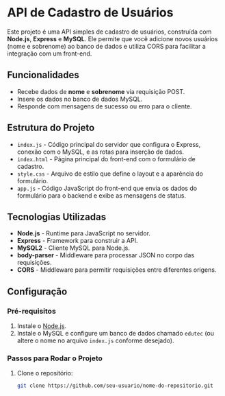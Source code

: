 # API de Cadastro de Usuários

Este projeto é uma API simples de cadastro de usuários, construída com **Node.js**, **Express** e **MySQL**. Ele permite que você adicione novos usuários (nome e sobrenome) ao banco de dados e utiliza CORS para facilitar a integração com um front-end.

## Funcionalidades

- Recebe dados de **nome** e **sobrenome** via requisição POST.
- Insere os dados no banco de dados MySQL.
- Responde com mensagens de sucesso ou erro para o cliente.

## Estrutura do Projeto

- `index.js` - Código principal do servidor que configura o Express, conexão com o MySQL, e as rotas para inserção de dados.
- `index.html` - Página principal do front-end com o formulário de cadastro.
- `style.css` - Arquivo de estilo que define o layout e a aparência do formulário.
- `app.js` - Código JavaScript do front-end que envia os dados do formulário para o backend e exibe as mensagens de status.

## Tecnologias Utilizadas

- **Node.js** - Runtime para JavaScript no servidor.
- **Express** - Framework para construir a API.
- **MySQL2** - Cliente MySQL para Node.js.
- **body-parser** - Middleware para processar JSON no corpo das requisições.
- **CORS** - Middleware para permitir requisições entre diferentes origens.

## Configuração

### Pré-requisitos

1. Instale o [Node.js](https://nodejs.org/).
2. Instale o MySQL e configure um banco de dados chamado `edutec` (ou altere o nome no arquivo `index.js` conforme desejado).

### Passos para Rodar o Projeto

1. Clone o repositório:
   ```bash
   git clone https://github.com/seu-usuario/nome-do-repositorio.git
